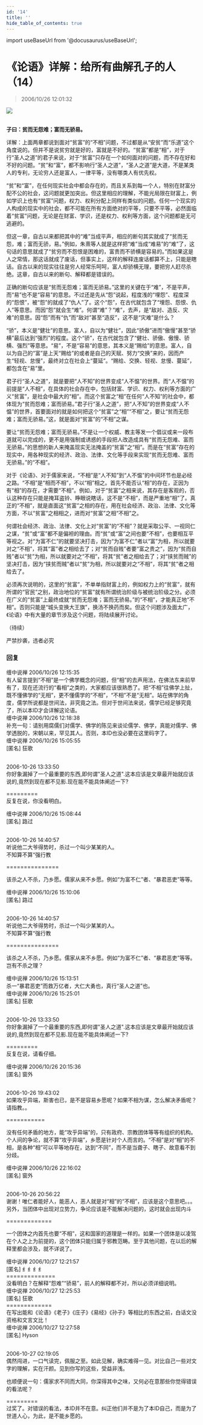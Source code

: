 ```yaml
---
id: '14'
title: ''
hide_table_of_contents: true
---
```


import useBaseUrl from '@docusaurus/useBaseUrl';

# 《论语》详解：给所有曲解孔子的人（14）

> 2006/10/26 12:01:32

<div style={{textAlign: 'center'}}>
<img src={useBaseUrl('/img/confucius/14/1.jpeg')} /><br/><br/>
</div>

**子曰：贫而无怨难；富而无骄易。**
 
详解：上面两章都说到面对“贫富”的“不相”问题，不过都是从“安贫”而“乐道”这个角度说的。但并不是说贫穷就是好的，富就是不好的。“贫富”都是“相”，对于行“圣人之道”的君子来说，对于“贫富”只存在一个如何面对的问题，而不存在好和不好的问题。“贫”和“富”，都不影响行“圣人之道”，“圣人之道”是大道，不是某类人的专利，无论穷人还是富人，一律平等，没有哪类人有优先权。
 
“贫”和“富”，在任何现实社会中都会存在的，而且关系到每一个人，特别在财富分配不公的社会，这问题就更加突出。但这里相应的理解，不能光局限在财富上，例如学识上也有“贫富”问题，权力、权利分配上同样有类似的问题。任何一个现实的人构成的现实中的社会，都不可能在所有方面绝对的平等，只要不平等，必然面临着“贫富”问题，无论是在财富、学识，还是权力、权利等方面，这个问题都是无可逃避的。

但这一章，自古以来都把其中的“难”当成平声，相应的断句其实就成了“贫而无怨，难；富而无骄，易。”例如，朱熹等人就是这样把“难”当成“难易”的“难”了，这句话的意思就成了“贫穷而不怨恨是困难的，富贵而不骄横是容易的。”而如果这是人之常情，那这话就成了废话，但事实上，这样的解释连废话都算不上，只能是瞎话。自古以来的现实往往是穷人经常乐呵呵，富人却骄横无理，要把穷人赶尽杀绝。这章，自古以来的断句、解释都是错误的。

正确的断句应该是“贫而无怨难；富而无骄易。”这里的关键在于“难”，不是平声，而“易”也不是“容易”的意思。不过还是先从“怨”说起，程度浅的“埋怨”、程度深的“怨恨”，被“怨”的就成了“仇人”了。这个“怨”，在古代就包含了“埋怨、怨恨、仇人”等意思。而因“怨”就会生“难”。何谓“难”？“难”，去声，是“敌对、造反、灾难”的意思。因“怨”而有“仇”而“敌对”甚至“造反”，这不是“灾难”是什么？

“骄”，本义是“健壮”的意思。富人，自以为“健壮”，因此“骄傲”进而“傲慢”甚至“骄横”最后达到“强烈”的程度。这个“骄”，在古代就包含了“健壮、骄傲、傲慢、骄横、强烈”等意思。“易”，不是“容易”的意思，其本义是“赐给”的意思。富人，自以为自己的“富”是上天“赐给”的或者是自己的天赋、努力“交换”来的，因而产生“轻视、怠慢”，最终对立在社会上“蔓延”。“赐给、交换、轻视、怠慢、蔓延”，都包含在“易”里。

君子行“圣人之道”，就是要把“人不知”的世界变成“人不愠”的世界。而“人不愠”的前提是“人不相”，在具体的社会存在中，包括财富、学识、权力、权利等方面的广义“贫富”，是社会中最大的“相”。而这个贫富之“相”在任何“人不知”的社会中，都体现为“贫而怨难；富而骄易。”君子行“圣人之道”，把“人不知”的世界变成“人不愠”的世界，首要面对的就是如何把这个“贫富”之“相”“不相”之，要让“贫而无怨难；富而无骄易。”这，就是面对“贫富”的“不相”之谋。

要让“贫而无怨难；富而无骄易。”不是让一个权威、教主等发一个倡议或来一段布道就可以完成的，更不是用强制或诱惑的手段把人改造成具有“贫而无怨难、富而无骄易。”的思想的新人来掩盖现实无法掩盖的“贫富”之“相”。而是在“贫富”存在的现实中，用各种现实的经济、政治、法律、文化等手段来实现“贫而无怨难、富而无骄易。”的“不相”。

对于《论语》、对于儒家来说，“不相”是“人不知”到“人不愠”的中间环节也是必经之路。“不相”是“相而不相”，不以“相”相之。首先不能否认“相”的存在，正因为有“相”的存在，才需要“不相”。例如，对于“贫富”之相来说，其存在是客观的，否认这种存在只能是掩耳盗铃、睁眼说瞎话，这不是“不相”，而是严重地“相”了。真正的“不相”，就是直面这“贫富”之相的存在，用在社会经济、政治、法律、文化等方面，不以“贫富”之相相之，进而对“贫富”之相“不相”之。

何谓社会经济、政治、法律、文化上对“贫富”的“不相”？就是采取公平、一视同仁之谋，“贫”或“富”都不是偏袒的理由。而“贫”或“富”之间也要“不相”，也要相互平等视之。对“为富不仁”的就要坚决打击，因为“为富不仁”者以“富”为相，所以就要对之“不相”，将其“富”者之相给去了；对“贫而自贱”者要“富之贵之”，因为“贫而自贱”者以“贫”为相，所以就要对之“不相”，将其“贫”者之相给去了；对“挟贫而贼”的坚决打击，因为“挟贫而贼”者以“贫”为相，所以就要对之“不相”，将其“贫”者之相给去了。

必须再次说明的，这里的“贫富”，不单单指财富上的，例如权力上的“贫富”，就有所谓的“官民”之别，政治地位的“贫富”就有所谓统治阶级与被统治阶级之分。必须在广义的“贫富”上最终成就“贫而无怨难；富而无骄易。”的“不相”，才能真正地“不相”。否则只能是“城头变换大王旗”，换汤不换药而矣。但这个问题涉及面太广，《论语》中有大量的章节涉及这个问题，将陆续展开讨论。

（待续）

<div style={{fontSize: 'xx-large', fontWeight: 'bold', textAlign: 'center'}}>
严禁抄袭，违者必究
</div>

### 回复

<div class='blog-comment'>
<span class='blog-comment-chan'>缠中说禅</span> 2006/10/26 12:15:35<br/>
有人留言提到“不相”是一个佛学概念的问题，但“相”的去声用法，在佛法东来前早有了，现在还流行的“看相”之类的，大家都应该很熟悉了。把“不相”往佛学上扯，既不懂佛学的“无相”，更不懂儒学的“不相”，“不相”不是“无相”。站在佛学的角度，儒学所说都是世间法，非究竟之法。但对于世间法来说，儒学已经足够究竟了，所以本ID才会详解这论语。
</div>

<div class='blog-comment'>
<span class='blog-comment-chan'>缠中说禅</span> 2006/10/26 12:18:38<br/>
补充一句：请别用腐儒们对儒学、佛学的陈见来谈论儒学、佛学，真能对儒学、佛学透脱的，宋朝以来，罕见其人。否则，本ID也没必要在这里码字了。
</div>

<div class='blog-comment'>
<span class='blog-comment-chan'>缠中说禅</span> 2006/10/26 15:05:55<br/>
[匿名] 狂歌 <br/><br/>

 
2006-10-26 13:33:50 <br/>
你好象漏掉了一个最重要的东西,即何谓"圣人之道".这本应该是文章最开始就应该说的,竟然到现在都不见影.现在能不能具体阐述一下? 
 
=========<br/>
反复在说，你没看明白。
</div>

<div class='blog-comment'>
<span class='blog-comment-chan'>缠中说禅</span> 2006/10/26 15:08:44<br/>
[匿名] 路过 <br/><br/>

 
2006-10-26 14:40:57 <br/>
听说他二大爷得势时，杀过一个叫少某某的人。<br/>
不知算不算“强行教 
 
===============<br/>

该杀之人不杀，乃乡愿。儒家从来不乡愿。例如“为富不仁”者、“暴君恶吏”等等。
</div>

<div class='blog-comment'>
<span class='blog-comment-chan'>缠中说禅</span> 2006/10/26 15:10:06<br/>
[匿名] 路过 <br/><br/>


2006-10-26 14:40:57 <br/>
听说他二大爷得势时，杀过一个叫少某某的人。<br/>
不知算不算“强行教 

===============<br/>

该杀之人不杀，乃乡愿。儒家从来不乡愿。例如“为富不仁”者、“暴君恶吏”等等。岂有不杀之理？
</div>

<div class='blog-comment'>
<span class='blog-comment-chan'>缠中说禅</span> 2006/10/26 15:13:51<br/>
杀一“暴君恶吏”而救万亿者，大仁大勇也，真行“圣人之道”也。
</div>

<div class='blog-comment'>
<span class='blog-comment-chan'>缠中说禅</span> 2006/10/26 15:25:01<br/>
[匿名] 狂歌 <br/><br/>

 
2006-10-26 13:33:50 <br/>
你好象漏掉了一个最重要的东西,即何谓"圣人之道".这本应该是文章最开始就应该说的,竟然到现在都不见影.现在能不能具体阐述一下? 
 
=========<br/>
反复在说，请看仔细。
</div>

<div class='blog-comment'>
<span class='blog-comment-chan'>缠中说禅</span> 2006/10/26 20:15:36<br/>
[匿名] 窗外 <br/><br/>

 
2006-10-26 19:43:02 <br/>
如果攻乎异端，斯害也已，是不是容易乡愿呢？如果不相为谋，怎么解决矛盾呢？请指教。。 
 
===========<br/>

没有任何矛盾的地方，能“攻乎异端”的，只有政府、宗教团体等等有组织的机构。个人间的争论，就不算“攻乎异端”，乡愿是针对个人而言的。“不相”是对“相”的不相，是各种“相”可以平等地存在，达到“不同”，而不是当聋子、瞎子、故意看不到分歧。
</div>

<div class='blog-comment'>
<span class='blog-comment-chan'>缠中说禅</span> 2006/10/26 22:16:02<br/>
[匿名] 窗外 <br/><br/>

 
2006-10-26 20:56:22 <br/>
谢谢！唯仁者能好人，能恶人，恶人就是对“相”的“不相”，应该是这个意思吧。。。另外，当团体中出现对立势力，争论应该是不能解决问题的，这时就会出现内斗 
 
=============<br/>

一个团体之内首先也要“不相”，这和国家的道理是一样的。如果一个团体是以凌驾在个人之上为前提的，这个团体只能归属于邪教范畴。至于其他问题，在以后的解释里都会涉及，就不详说了。
</div>

<div class='blog-comment'>
<span class='blog-comment-chan'>缠中说禅</span> 2006/10/27 12:21:57<br/>
[匿名] 纟纟纟纟<br/>
==============<br/>
没看明白？在解释“怨难”“骄易”，前人的解释都不对，所以必须详细说明。
</div>

<div class='blog-comment'>
<span class='blog-comment-chan'>缠中说禅</span> 2006/10/27 12:25:53<br/>
[匿名] 狂歌<br/>
=============<br/>
在写出能和《论语》《老子》《庄子》《易经》《孙子》等相比的东西之前，白话文没资格和文言文比！
</div>

<div class='blog-comment'>
<span class='blog-comment-chan'>缠中说禅</span> 2006/10/27 12:27:58<br/>
[匿名] Hyson <br/><br/>

 
2006-10-27 02:19:05 <br/>
偶然闯进，一口气读完，佩服之至。如此见解，确实难得一见。对比自己一些对文字的理解，实在汗颜。见到你写的这些，受益非浅。

也顺便说一句：儒家求不同而大同，你深得其中之味，又何必在意那些你觉得错误的看法呢？ 
 
=========<br/>
过奖了。对错误的看法，本ID并不在意。纠正他们并不是为了本ID自己，而是为了世道人心，为此，是不能乡愿的。
</div>